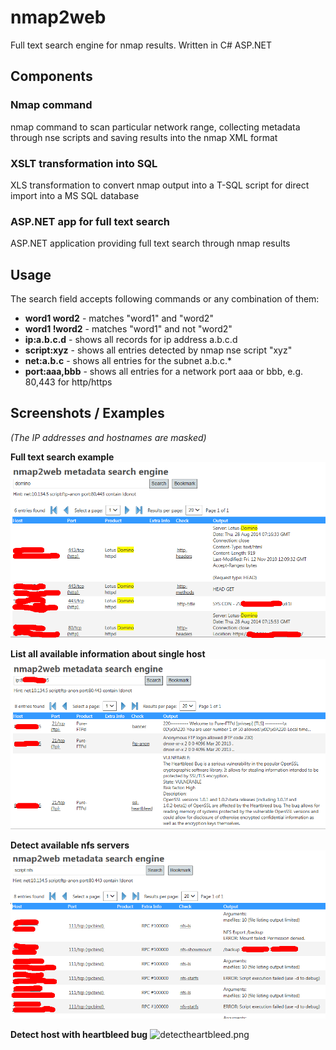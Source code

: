# nmap2web
Full text search engine for nmap  results. Written in C# ASP.NET

## Components

### Nmap command

nmap command to scan particular network range, collecting metadata through nse scripts and saving results into the nmap XML format

### XSLT transformation into SQL

XLS transformation to convert nmap output into a T-SQL script for direct import into a MS SQL database

### ASP.NET app for full text search

ASP.NET application providing full text search through nmap results

## Usage

The search field accepts following commands or any combination of them:

- **word1 word2** - matches "word1" and "word2"
- **word1 !word2** - matches "word1" and not "word2"
- **ip:a.b.c.d** - shows all records for ip address a.b.c.d
- **script:xyz** - shows all entries detected by nmap nse script "xyz"
- **net:a.b.c** - shows all entries for the subnet a.b.c.\*
- **port:aaa,bbb** - shows all entries for a network port aaa or bbb, e.g. 80,443 for http/https

## Screenshots / Examples

_(The IP addresses and hostnames are masked)_

__Full text search example__
![fulltext.png](images/screen_fulltext.png)

__List all available information about single host__
![ip.png](images/screen_ip.png)

__Detect available nfs servers__
![detectnfs.png](images/screen_detectnfs.png)

__Detect host with heartbleed bug__
![detectheartbleed.png](images/screen_detectheatbleed.png)
